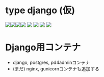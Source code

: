 # type django (仮)
<img src="https://img.shields.io/badge/-Django-092E20.svg?logo=django&style=flat"><img src="https://img.shields.io/badge/-React-555.svg?logo=react&style=flat"><img src="https://img.shields.io/badge/-Docker-EEE.svg?logo=docker&style=flat"><img src="https://img.shields.io/badge/-Amazon%20AWS-232F3E.svg?logo=amazon-aws&style=flat">
![](https://github.com/tf63/type_django/actions/workflows/django.yml/badge.svg)
![](https://img.shields.io/github/repo-size/tf63/type_django)
![](https://img.shields.io/github/directory-file-count/tf63/type_django)
![](https://img.shields.io/tokei/lines/github/tf63/type_django)

# Django用コンテナ
- django, postgres, pd4adminコンテナ
- (まだ) nginx, gunicornコンテナも追加する
